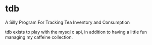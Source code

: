 tdb
===

A Silly Program For Tracking Tea Inventory and Consumption

tdb exists to play with the mysql c api, in addition to having a little fun managing my caffeine collection.
